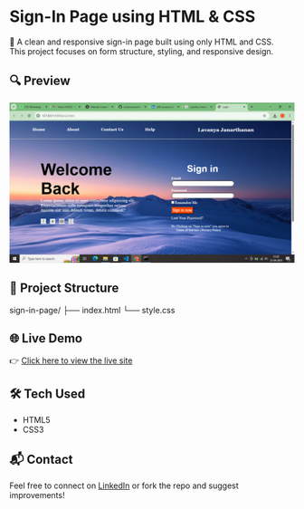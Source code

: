 # Sign-In Page using HTML & CSS

🚀 A clean and responsive sign-in page built using only HTML and CSS.  
This project focuses on form structure, styling, and responsive design.

## 🔍 Preview

![Sign-In Page Screenshot](screenshot.png)

## 📂 Project Structure
sign-in-page/ 
├── index.html 
└── style.css

## 🌐 Live Demo
👉 [Click here to view the live site](https://your-username.github.io/sign-in-page/)

## 🛠️ Tech Used
- HTML5
- CSS3

## 📬 Contact
Feel free to connect on [LinkedIn](https://www.linkedin.com/in/your-linkedin/) or fork the repo and suggest improvements!
